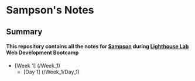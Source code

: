 # Sampson's Notes

## Summary

#### This repository contains all the notes for [Sampson](https://github.com/schang9m) during [Lighthouse Lab](https://www.lighthouselabs.ca/en) Web Development Bootcamp

* [Week 1] (/Week_1)
  * [Day 1] (/Week_1/Day_1)
